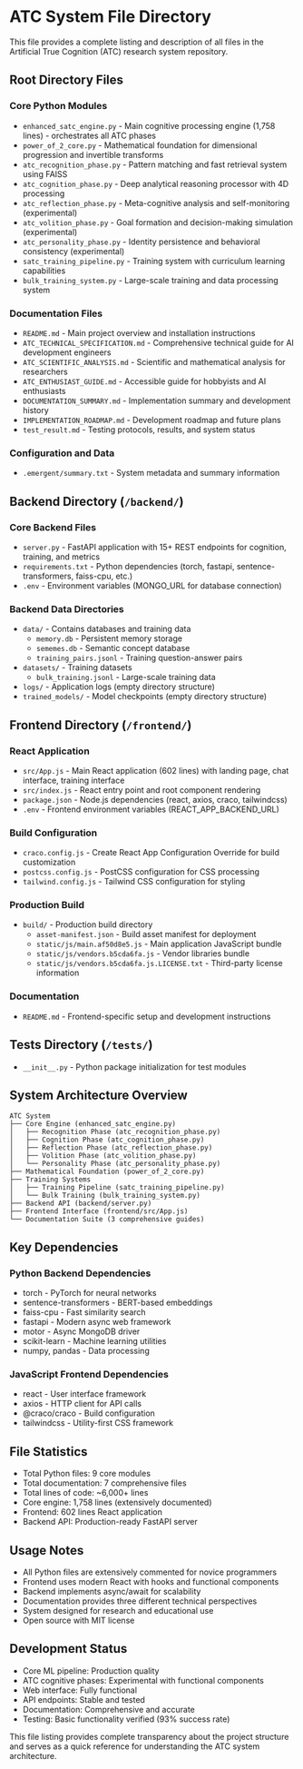 # ATC System File Directory

This file provides a complete listing and description of all files in the Artificial True Cognition (ATC) research system repository.

## Root Directory Files

### Core Python Modules
- `enhanced_satc_engine.py` - Main cognitive processing engine (1,758 lines) - orchestrates all ATC phases
- `power_of_2_core.py` - Mathematical foundation for dimensional progression and invertible transforms  
- `atc_recognition_phase.py` - Pattern matching and fast retrieval system using FAISS
- `atc_cognition_phase.py` - Deep analytical reasoning processor with 4D processing
- `atc_reflection_phase.py` - Meta-cognitive analysis and self-monitoring (experimental)
- `atc_volition_phase.py` - Goal formation and decision-making simulation (experimental)
- `atc_personality_phase.py` - Identity persistence and behavioral consistency (experimental)
- `satc_training_pipeline.py` - Training system with curriculum learning capabilities
- `bulk_training_system.py` - Large-scale training and data processing system

### Documentation Files  
- `README.md` - Main project overview and installation instructions
- `ATC_TECHNICAL_SPECIFICATION.md` - Comprehensive technical guide for AI development engineers
- `ATC_SCIENTIFIC_ANALYSIS.md` - Scientific and mathematical analysis for researchers
- `ATC_ENTHUSIAST_GUIDE.md` - Accessible guide for hobbyists and AI enthusiasts
- `DOCUMENTATION_SUMMARY.md` - Implementation summary and development history
- `IMPLEMENTATION_ROADMAP.md` - Development roadmap and future plans
- `test_result.md` - Testing protocols, results, and system status

### Configuration and Data
- `.emergent/summary.txt` - System metadata and summary information

## Backend Directory (`/backend/`)

### Core Backend Files
- `server.py` - FastAPI application with 15+ REST endpoints for cognition, training, and metrics
- `requirements.txt` - Python dependencies (torch, fastapi, sentence-transformers, faiss-cpu, etc.)
- `.env` - Environment variables (MONGO_URL for database connection)

### Backend Data Directories
- `data/` - Contains databases and training data
  - `memory.db` - Persistent memory storage
  - `sememes.db` - Semantic concept database  
  - `training_pairs.jsonl` - Training question-answer pairs
- `datasets/` - Training datasets
  - `bulk_training.jsonl` - Large-scale training data
- `logs/` - Application logs (empty directory structure)
- `trained_models/` - Model checkpoints (empty directory structure)

## Frontend Directory (`/frontend/`)

### React Application
- `src/App.js` - Main React application (602 lines) with landing page, chat interface, training interface
- `src/index.js` - React entry point and root component rendering
- `package.json` - Node.js dependencies (react, axios, craco, tailwindcss)
- `.env` - Frontend environment variables (REACT_APP_BACKEND_URL)

### Build Configuration
- `craco.config.js` - Create React App Configuration Override for build customization
- `postcss.config.js` - PostCSS configuration for CSS processing
- `tailwind.config.js` - Tailwind CSS configuration for styling

### Production Build
- `build/` - Production build directory
  - `asset-manifest.json` - Build asset manifest for deployment
  - `static/js/main.af50d8e5.js` - Main application JavaScript bundle
  - `static/js/vendors.b5cda6fa.js` - Vendor libraries bundle
  - `static/js/vendors.b5cda6fa.js.LICENSE.txt` - Third-party license information

### Documentation
- `README.md` - Frontend-specific setup and development instructions

## Tests Directory (`/tests/`)
- `__init__.py` - Python package initialization for test modules

## System Architecture Overview

```
ATC System
├── Core Engine (enhanced_satc_engine.py)
│   ├── Recognition Phase (atc_recognition_phase.py)
│   ├── Cognition Phase (atc_cognition_phase.py) 
│   ├── Reflection Phase (atc_reflection_phase.py)
│   ├── Volition Phase (atc_volition_phase.py)
│   └── Personality Phase (atc_personality_phase.py)
├── Mathematical Foundation (power_of_2_core.py)
├── Training Systems
│   ├── Training Pipeline (satc_training_pipeline.py)
│   └── Bulk Training (bulk_training_system.py)
├── Backend API (backend/server.py)
├── Frontend Interface (frontend/src/App.js)
└── Documentation Suite (3 comprehensive guides)
```

## Key Dependencies

### Python Backend Dependencies
- torch - PyTorch for neural networks
- sentence-transformers - BERT-based embeddings
- faiss-cpu - Fast similarity search
- fastapi - Modern async web framework
- motor - Async MongoDB driver
- scikit-learn - Machine learning utilities
- numpy, pandas - Data processing

### JavaScript Frontend Dependencies  
- react - User interface framework
- axios - HTTP client for API calls
- @craco/craco - Build configuration
- tailwindcss - Utility-first CSS framework

## File Statistics
- Total Python files: 9 core modules
- Total documentation: 7 comprehensive files  
- Total lines of code: ~6,000+ lines
- Core engine: 1,758 lines (extensively documented)
- Frontend: 602 lines React application
- Backend API: Production-ready FastAPI server

## Usage Notes
- All Python files are extensively commented for novice programmers
- Frontend uses modern React with hooks and functional components
- Backend implements async/await for scalability
- Documentation provides three different technical perspectives
- System designed for research and educational use
- Open source with MIT license

## Development Status
- Core ML pipeline: Production quality
- ATC cognitive phases: Experimental with functional components
- Web interface: Fully functional
- API endpoints: Stable and tested
- Documentation: Comprehensive and accurate
- Testing: Basic functionality verified (93% success rate)

This file listing provides complete transparency about the project structure and serves as a quick reference for understanding the ATC system architecture.